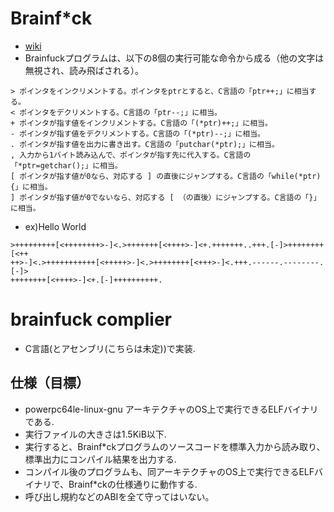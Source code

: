 # Brainf*ck
- [wiki](https://ja.wikipedia.org/wiki/Brainfuck)
- Brainfuckプログラムは、以下の8個の実行可能な命令から成る（他の文字は無視され、読み飛ばされる）。
```
> ポインタをインクリメントする。ポインタをptrとすると、C言語の「ptr++;」に相当する。
< ポインタをデクリメントする。C言語の「ptr--;」に相当。
+ ポインタが指す値をインクリメントする。C言語の「(*ptr)++;」に相当。
- ポインタが指す値をデクリメントする。C言語の「(*ptr)--;」に相当。
. ポインタが指す値を出力に書き出す。C言語の「putchar(*ptr);」に相当。
, 入力から1バイト読み込んで、ポインタが指す先に代入する。C言語の「*ptr=getchar();」に相当。
[ ポインタが指す値が0なら、対応する ] の直後にジャンプする。C言語の「while(*ptr){」に相当。
] ポインタが指す値が0でないなら、対応する [ （の直後）にジャンプする。C言語の「}」に相当。
```
- ex)Hello World
```
>+++++++++[<++++++++>-]<.>+++++++[<++++>-]<+.+++++++..+++.[-]>++++++++[<++
++>-]<.>+++++++++++[<+++++>-]<.>++++++++[<+++>-]<.+++.------.--------.[-]>
++++++++[<++++>-]<+.[-]++++++++++.
```
# brainfuck complier
- C言語(とアセンブリ(こちらは未定))で実装.
## 仕様（目標）
- powerpc64le-linux-gnu アーキテクチャのOS上で実行できるELFバイナリである.
- 実行ファイルの大きさは1.5KiB以下.
- 実行すると、Brainf*ckプログラムのソースコードを標準入力から読み取り、標準出力にコンパイル結果を出力する.
- コンパイル後のプログラムも、同アーキテクチャのOS上で実行できるELFバイナリで、Brainf*ckの仕様通りに動作する.
- 呼び出し規約などのABIを全て守ってはいない。
